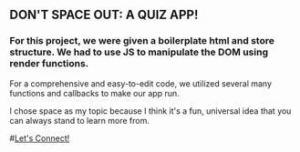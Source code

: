 ## DON'T SPACE OUT: A QUIZ APP!

### For this project, we were given a boilerplate html and store structure. We had to use JS to manipulate the DOM using render functions.

For a comprehensive and easy-to-edit code, we utilized several many functions and callbacks to make our app run.

I chose space as my topic because I think it's a fun, universal idea that you can always stand to learn more from.

#[Let's Connect!](https://linktr.ee/jenna.chestnut)
